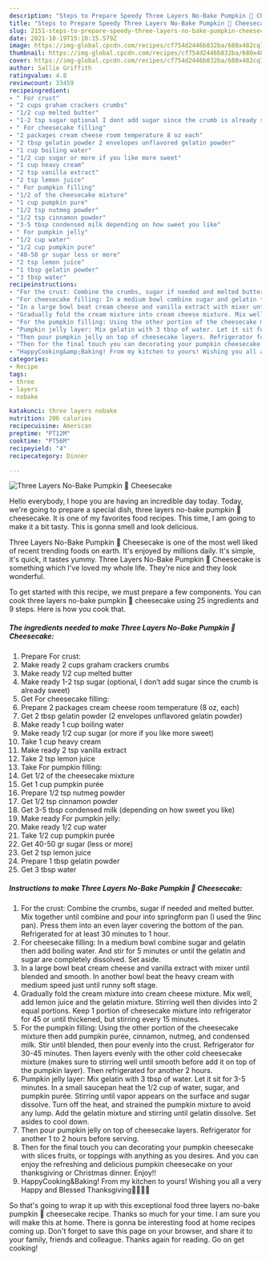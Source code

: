 ```yaml
---
description: "Steps to Prepare Speedy Three Layers No-Bake Pumpkin 🎃 Cheesecake"
title: "Steps to Prepare Speedy Three Layers No-Bake Pumpkin 🎃 Cheesecake"
slug: 2151-steps-to-prepare-speedy-three-layers-no-bake-pumpkin-cheesecake
date: 2021-10-19T15:10:15.579Z
image: https://img-global.cpcdn.com/recipes/cf754d2446b832ba/680x482cq70/three-layers-no-bake-pumpkin-cheesecake-recipe-main-photo.jpg
thumbnail: https://img-global.cpcdn.com/recipes/cf754d2446b832ba/680x482cq70/three-layers-no-bake-pumpkin-cheesecake-recipe-main-photo.jpg
cover: https://img-global.cpcdn.com/recipes/cf754d2446b832ba/680x482cq70/three-layers-no-bake-pumpkin-cheesecake-recipe-main-photo.jpg
author: Sallie Griffith
ratingvalue: 4.8
reviewcount: 33459
recipeingredient:
- " For crust"
- "2 cups graham crackers crumbs"
- "1/2 cup melted butter"
- "1-2 tsp sugar optional I dont add sugar since the crumb is already sweet"
- " For cheesecake filling"
- "2 packages cream cheese room temperature 8 oz each"
- "2 tbsp gelatin powder 2 envelopes unflavored gelatin powder"
- "1 cup boiling water"
- "1/2 cup sugar or more if you like more sweet"
- "1 cup heavy cream"
- "2 tsp vanilla extract"
- "2 tsp lemon juice"
- " For pumpkin filling"
- "1/2 of the cheesecake mixture"
- "1 cup pumpkin pure"
- "1/2 tsp nutmeg powder"
- "1/2 tsp cinnamon powder"
- "3-5 tbsp condensed milk depending on how sweet you like"
- " For pumpkin jelly"
- "1/2 cup water"
- "1/2 cup pumpkin pure"
- "40-50 gr sugar less or more"
- "2 tsp lemon juice"
- "1 tbsp gelatin powder"
- "3 tbsp water"
recipeinstructions:
- "For the crust: Combine the crumbs, sugar if needed and melted butter. Mix together until combine and pour into springform pan (I used the 9inc pan). Press them into an even layer covering the bottom of the pan. Refrigerated for at least 30 minutes to 1 hour."
- "For cheesecake filling: In a medium bowl combine sugar and gelatin then add boiling water. And stir for 5 minutes or until the gelatin and sugar are completely dissolved. Set aside."
- "In a large bowl beat cream cheese and vanilla extract with mixer until blended and smooth. In another bowl beat the heavy cream with medium speed just until runny soft stage."
- "Gradually fold the cream mixture into cream cheese mixture. Mix well, add lemon juice and the gelatin mixture. Stirring well then divides into 2 equal portions. Keep 1 portion of cheesecake mixture into refrigerator for 45 or until thickened, but stirring every 15 minutes."
- "For the pumpkin filling: Using the other portion of the cheesecake mixture then add pumpkin purée, cinnamon, nutmeg, and condensed milk. Stir until blended, then pour evenly into the crust. Refrigerator for 30-45 minutes. Then layers evenly with the other cold cheesecake mixture (makes sure to stirring well until smooth before add it on top of the pumpkin layer). Then refrigerated for another 2 hours."
- "Pumpkin jelly layer: Mix gelatin with 3 tbsp of water. Let it sit for 3-5 minutes. In a small saucepan heat the 1/2 cup of water, sugar, and pumpkin purée. Stirring until vapor appears on the surface and sugar dissolve. Turn off the heat, and strained the pumpkin mixture to avoid any lump. Add the gelatin mixture and stirring until gelatin dissolve. Set asides to cool down."
- "Then pour pumpkin jelly on top of cheesecake layers. Refrigerator for another 1 to 2 hours before serving."
- "Then for the final touch you can decorating your pumpkin cheesecake with slices fruits, or toppings with anything as you desires. And you can enjoy the refreshing and delicious pumpkin cheesecake on your thanksgiving or Christmas dinner. Enjoy!!"
- "HappyCooking&amp;Baking! From my kitchen to yours! Wishing you all a very Happy and Blessed Thanksgiving🍁🍂🧡🎃"
categories:
- Recipe
tags:
- three
- layers
- nobake

katakunci: three layers nobake 
nutrition: 206 calories
recipecuisine: American
preptime: "PT12M"
cooktime: "PT56M"
recipeyield: "4"
recipecategory: Dinner

---
```



![Three Layers No-Bake Pumpkin 🎃 Cheesecake](https://img-global.cpcdn.com/recipes/cf754d2446b832ba/680x482cq70/three-layers-no-bake-pumpkin-cheesecake-recipe-main-photo.jpg)

Hello everybody, I hope you are having an incredible day today. Today, we're going to prepare a special dish, three layers no-bake pumpkin 🎃 cheesecake. It is one of my favorites food recipes. This time, I am going to make it a bit tasty. This is gonna smell and look delicious.



Three Layers No-Bake Pumpkin 🎃 Cheesecake is one of the most well liked of recent trending foods on earth. It's enjoyed by millions daily. It's simple, it's quick, it tastes yummy. Three Layers No-Bake Pumpkin 🎃 Cheesecake is something which I've loved my whole life. They're nice and they look wonderful.


To get started with this recipe, we must prepare a few components. You can cook three layers no-bake pumpkin 🎃 cheesecake using 25 ingredients and 9 steps. Here is how you cook that.

<!--inarticleads1-->

##### The ingredients needed to make Three Layers No-Bake Pumpkin 🎃 Cheesecake:

1. Prepare  For crust:
1. Make ready 2 cups graham crackers crumbs
1. Make ready 1/2 cup melted butter
1. Make ready 1-2 tsp sugar (optional, I don’t add sugar since the crumb is already sweet)
1. Get  For cheesecake filling:
1. Prepare 2 packages cream cheese room temperature (8 oz, each)
1. Get 2 tbsp gelatin powder (2 envelopes unflavored gelatin powder)
1. Make ready 1 cup boiling water
1. Make ready 1/2 cup sugar (or more if you like more sweet)
1. Take 1 cup heavy cream
1. Make ready 2 tsp vanilla extract
1. Take 2 tsp lemon juice
1. Take  For pumpkin filling:
1. Get 1/2 of the cheesecake mixture
1. Get 1 cup pumpkin purée
1. Prepare 1/2 tsp nutmeg powder
1. Get 1/2 tsp cinnamon powder
1. Get 3-5 tbsp condensed milk (depending on how sweet you like)
1. Make ready  For pumpkin jelly:
1. Make ready 1/2 cup water
1. Take 1/2 cup pumpkin purée
1. Get 40-50 gr sugar (less or more)
1. Get 2 tsp lemon juice
1. Prepare 1 tbsp gelatin powder
1. Get 3 tbsp water




<!--inarticleads2-->

##### Instructions to make Three Layers No-Bake Pumpkin 🎃 Cheesecake:

1. For the crust: Combine the crumbs, sugar if needed and melted butter. Mix together until combine and pour into springform pan (I used the 9inc pan). Press them into an even layer covering the bottom of the pan. Refrigerated for at least 30 minutes to 1 hour.
1. For cheesecake filling: In a medium bowl combine sugar and gelatin then add boiling water. And stir for 5 minutes or until the gelatin and sugar are completely dissolved. Set aside.
1. In a large bowl beat cream cheese and vanilla extract with mixer until blended and smooth. In another bowl beat the heavy cream with medium speed just until runny soft stage.
1. Gradually fold the cream mixture into cream cheese mixture. Mix well, add lemon juice and the gelatin mixture. Stirring well then divides into 2 equal portions. Keep 1 portion of cheesecake mixture into refrigerator for 45 or until thickened, but stirring every 15 minutes.
1. For the pumpkin filling: Using the other portion of the cheesecake mixture then add pumpkin purée, cinnamon, nutmeg, and condensed milk. Stir until blended, then pour evenly into the crust. Refrigerator for 30-45 minutes. Then layers evenly with the other cold cheesecake mixture (makes sure to stirring well until smooth before add it on top of the pumpkin layer). Then refrigerated for another 2 hours.
1. Pumpkin jelly layer: Mix gelatin with 3 tbsp of water. Let it sit for 3-5 minutes. In a small saucepan heat the 1/2 cup of water, sugar, and pumpkin purée. Stirring until vapor appears on the surface and sugar dissolve. Turn off the heat, and strained the pumpkin mixture to avoid any lump. Add the gelatin mixture and stirring until gelatin dissolve. Set asides to cool down.
1. Then pour pumpkin jelly on top of cheesecake layers. Refrigerator for another 1 to 2 hours before serving.
1. Then for the final touch you can decorating your pumpkin cheesecake with slices fruits, or toppings with anything as you desires. And you can enjoy the refreshing and delicious pumpkin cheesecake on your thanksgiving or Christmas dinner. Enjoy!!
1. HappyCooking&amp;Baking! From my kitchen to yours! Wishing you all a very Happy and Blessed Thanksgiving🍁🍂🧡🎃




So that's going to wrap it up with this exceptional food three layers no-bake pumpkin 🎃 cheesecake recipe. Thanks so much for your time. I am sure you will make this at home. There is gonna be interesting food at home recipes coming up. Don't forget to save this page on your browser, and share it to your family, friends and colleague. Thanks again for reading. Go on get cooking!
